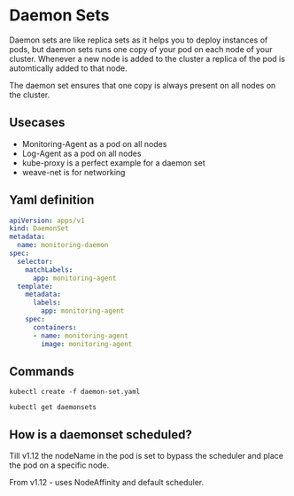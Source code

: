 # Daemon Sets

Daemon sets are like replica sets as it helps you to deploy instances of pods, but daemon sets runs one copy of your pod on each node of your cluster.
Whenever a new node is added to the cluster a replica of the pod is automtically added to that node.

The daemon set ensures that one copy is always present on all nodes on the cluster.

## Usecases

- Monitoring-Agent as a pod on all nodes
- Log-Agent as a pod on all nodes
- kube-proxy is a perfect example for a daemon set
- weave-net is for networking

## Yaml definition

```YAML
apiVersion: apps/v1
kind: DaemonSet
metadata:
  name: monitoring-daemon
spec:
  selector:
    matchLabels:
      app: monitoring-agent
  template:
    metadata:
      labels:
        app: monitoring-agent
    spec:
      containers:
      - name: monitoring-agent
        image: monitoring-agent
```

## Commands

```CLI
kubectl create -f daemon-set.yaml
```

```CLI
kubectl get daemonsets
```

## How is a daemonset scheduled?

Till v1.12 the nodeName in the pod is set to bypass the scheduler and place the pod on a specific node.

From v1.12 - uses NodeAffinity and default scheduler.
